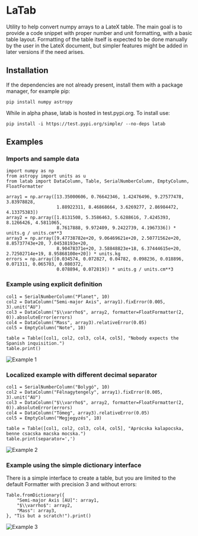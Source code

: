 # LaTab

Utility to help convert numpy arrays to a LateX table. The main goal is to provide a code snippet with proper number and unit formatting, with a basic table layout. Formatting of the table itself is expected to be done manually by the user in the LateX document, but simpler features might be added in later versions if the need arises.

## Installation

If the dependencies are not already present, install them with a package manager, for example pip:

```
pip install numpy astropy
```

While in alpha phase, latab is hosted in test.pypi.org. To install use:

```
pip install -i https://test.pypi.org/simple/ --no-deps latab
```

## Examples

### Imports and sample data

```
import numpy as np
from astropy import units as u
from latab import DataColumn, Table, SerialNumberColumn, EmptyColumn, FloatFormatter

array1 = np.array([13.35000606, 0.76642346, 1.42476496, 9.27577478, 3.83978828,
                   1.88922311, 8.46868664, 3.6269277, 2.86984472, 4.13375383])
array2 = np.array([1.8131508, 5.3586463, 5.6288616, 7.4245393, 8.1266426, 4.5811065,
                   8.7617888, 9.972409, 9.2422739, 4.1967336]) * units.g / units.cm**3
array3 = np.array([9.47738782e+20, 9.06469621e+20, 2.50771562e+20, 8.85737743e+20, 7.04538193e+20,
                   8.90478371e+20, 3.58848823e+18, 6.37444615e+20, 2.72502714e+19, 8.95868100e+20]) * units.kg
errors = np.array([0.034574, 0.072827, 0.04782, 0.098236, 0.018896, 0.071311, 0.065703, 0.080372,
                   0.078894, 0.072819]) * units.g / units.cm**3
```

### Example using explicit definition

```
col1 = SerialNumberColumn("Planet", 10)
col2 = DataColumn("Semi-major Axis", array1).fixError(0.005, 3).unit("AU")
col3 = DataColumn("$\\varrho$", array2, formatter=FloatFormatter(2, 0)).absoluteError(errors)
col4 = DataColumn("Mass", array3).relativeError(0.05)
col5 = EmptyColumn("Note", 10)

table = Table([col1, col2, col3, col4, col5], "Nobody expects the Spanish inquisition.")
table.print()
```

![Example 1](https://astro.bklement.com/latab/img1.png)

### Localized example with different decimal separator

```
col1 = SerialNumberColumn("Bolygó", 10)
col2 = DataColumn("Félnagytengely", array1).fixError(0.005, 3).unit("AU")
col3 = DataColumn("$\\varrho$", array2, formatter=FloatFormatter(2, 0)).absoluteError(errors)
col4 = DataColumn("Tömeg", array3).relativeError(0.05)
col5 = EmptyColumn("Megjegyzés", 10)

table = Table([col1, col2, col3, col4, col5], "Aprócska kalapocska, benne csacska macska mocska.")
table.print(separator=',')
```

![Example 2](https://astro.bklement.com/latab/img2.png)

### Example using the simple dictionary interface

There is a simple interface to create a table, but you are limited to the default Formatter with precision 3 and without errors:

```
Table.fromDictionary({
    "Semi-major Axis [AU]": array1,
    "$\\varrho$": array2,
    "Mass": array3,
}, "Tis but a scratch!").print()
```
![Example 3](https://astro.bklement.com/latab/img3.png)
